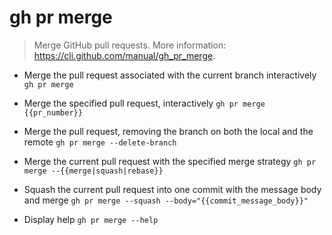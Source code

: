 # gh pr merge
> Merge GitHub pull requests.
> More information: <https://cli.github.com/manual/gh_pr_merge>.

- Merge the pull request associated with the current branch interactively
`gh pr merge`

- Merge the specified pull request, interactively
`gh pr merge {{pr_number}}`

- Merge the pull request, removing the branch on both the local and the remote
`gh pr merge --delete-branch`

- Merge the current pull request with the specified merge strategy
`gh pr merge --{{merge|squash|rebase}}`

- Squash the current pull request into one commit with the message body and merge
`gh pr merge --squash --body="{{commit_message_body}}"`

- Display help
`gh pr merge --help`
